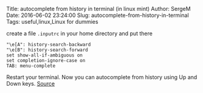 Title: autocomplete from history in terminal (in linux mint)
Author: SergeM
Date: 2016-06-02 23:24:00
Slug: autocomplete-from-history-in-terminal
Tags: useful,linux,Linux for dummies

create a file ```.inputrc```
in your home directory and put there
```
"\e[A": history-search-backward
"\e[B": history-search-forward
set show-all-if-ambiguous on
set completion-ignore-case on
TAB: menu-complete
```

Restart your terminal.
Now you can autocomplete from history using Up and Down keys.
[Source](http://osxdaily.com/2013/04/24/improve-command-line-history-search/)
